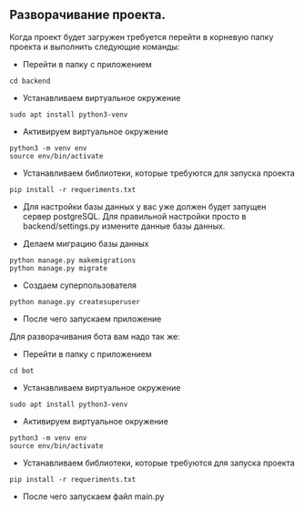 ## Разворачивание проекта.
 <p>Когда проект будет загружен требуется перейти в корневую папку проекта и выполнить следующие команды: </p>


* Перейти в папку с приложением
```
cd backend
```
* Устанавливаем виртуальное окружение
```
sudo apt install python3-venv
```
* Активируем виртуальное окружение
```
python3 -m venv env
source env/bin/activate
```
* Устанавливаем библиотеки, которые требуются для запуска проекта
```
pip install -r requeriments.txt
```

* Для настройки базы данных у вас уже должен будет запущен сервер postgreSQL. Для правильной настройки просто в backend/settings.py измените данные базы данных.

* Делаем миграцию базы данных
```
python manage.py makemigrations
python manage.py migrate
```
* Создаем суперпользователя
```
python manage.py createsuperuser
```

* После чего запускаем приложение

 <p>Для разворачивания бота вам надо так же:</p>

* Перейти в папку с приложением
```
cd bot
```
* Устанавливаем виртуальное окружение
```
sudo apt install python3-venv
```
* Активируем виртуальное окружение
```
python3 -m venv env
source env/bin/activate
```
* Устанавливаем библиотеки, которые требуются для запуска проекта
```
pip install -r requeriments.txt
```
* После чего запускаем файл main.py
